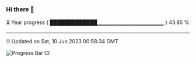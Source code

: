 ### Hi there 👋

⏳ Year progress { █████████████▁▁▁▁▁▁▁▁▁▁▁▁▁▁▁▁▁ } 43.85 %

---

⏰ Updated on Sat, 10 Jun 2023 00:58:34 GMT

![Progress Bar CI](https://github.com/liununu/liununu/workflows/Progress%20Bar%20CI/badge.svg)
